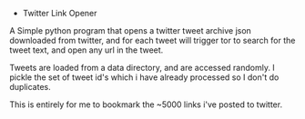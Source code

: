 * Twitter Link Opener

A Simple python program that opens a twitter tweet archive json downloaded from twitter,
and for each tweet will trigger tor to search for the tweet text, and open any url in the tweet.

Tweets are loaded from a data directory, and are accessed randomly. I pickle the set of tweet id's 
which i have already processed so I don't do duplicates. 

This is entirely for me to bookmark the ~5000 links i've posted to twitter. 
